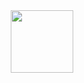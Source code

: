 <div id="header" align="center">
  <img src="https://media.giphy.com/media/v1.Y2lkPTc5MGI3NjExNGM2NmE4N2Q2NjVlYTdmNTA5ZDRiNmZhZjY3ZTIzMGYyOGY1NmJiMiZjdD1n/Dh5q0sShxgp13DwrvG/giphy.gif" width="100"/>
</div>
